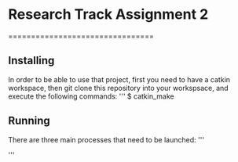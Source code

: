 # Research Track Assignment 2
================================

## Installing 
In order to be able to use that project, first you need to have a catkin workspace, then git clone this repository into your workspsace, and execute the following commands:
'''
$ catkin_make

## Running 
There are three main processes that need to be launched:
'''

'''
